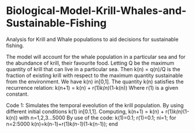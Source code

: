 # Biological-Model-Krill-Whales-and-Sustainable-Fishing
Analysis for Krill and Whale populations to aid decisions for sustainable fishing.

The model will account for the whale population in a particular sea and for the abundance of krill, their favourite food.
Letting Q be the maximum quantity of krill that can live in a particular sea.
Then k(n) = q(n)/Q is the fraction of existing krill with respect to the maximum quantity sustainable from the environment.
We have k(n) in[0,1].
The quantity k(n) satisfies the recurrence relation:
k(n+1) = k(n) + r(1)*k(n)*(1-k(n))
Where r(1) is a given constant.

Code 1:
Simulates the temporal eveolution of the krill population.
By using different initial conditions k(1) in[0.1,1].
Computing, k(n+1) = k(n) + r(1)*k(n)*(1-k(n)) with n=1,2,3...5000 
By use of the code: 
k(1)=0.1;
r(1)=0.1;
ni=1;
for n=2:5000
	k(n)=k(n-1)+r(1)*k(n-1)*(1-k(n-1));
end
